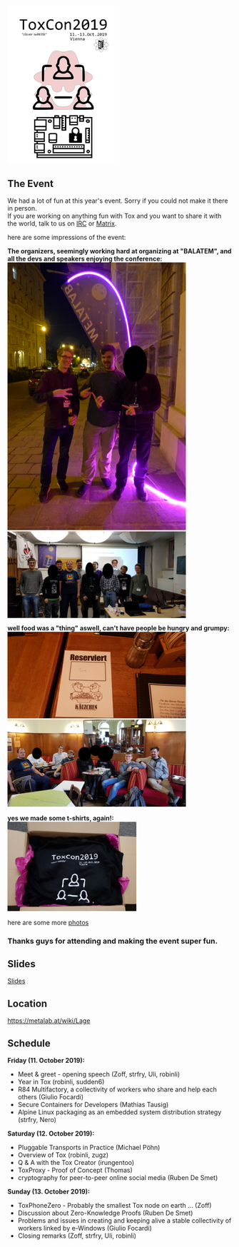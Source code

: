 <img src="https://raw.githubusercontent.com/zoff99/ToxCon2019/master/poster/logo_001.png" width="250">

## The Event

We had a lot of fun at this year's event. Sorry if you could not make it there in person.<br>
If you are working on anything fun with Tox and you want to share it with the world, talk to us on
[IRC](https://webchat.freenode.net/?channels=#toktok) or [Matrix](https://matrix.to/#/#freenode_#toktok:matrix.org).

here are some impressions of the event:<br>

<b>The organizers, seemingly working hard at organizing at "BALATEM", and all the devs and speakers enjoying the conference:</b><br>
<img src="https://raw.githubusercontent.com/zoff99/ToxCon2019/master/images/orga06.png" width="400">&nbsp;<img src="https://raw.githubusercontent.com/zoff99/ToxCon2019/master/images/group05.png" width="400" align="top"><br>

<b>well food was a "thing" aswell, can't have people be hungry and grumpy:</b><br>
<img src="https://raw.githubusercontent.com/zoff99/ToxCon2019/master/images/dinner01.png" width="400">&nbsp;<img src="https://raw.githubusercontent.com/zoff99/ToxCon2019/master/images/brunch02.png" width="400"><br>

<b>yes we made some t-shirts, again!:</b><br>
<img src="https://raw.githubusercontent.com/zoff99/ToxCon2019/master/images/02shirts2.png" height="200"><br>

here are some more [photos](https://github.com/zoff99/ToxCon2019/tree/master/images)
<br>
<h3>Thanks guys for attending and making the event super fun.</h3>

## Slides
[Slides](https://github.com/zoff99/ToxCon2019/tree/master/slides)

## Location
https://metalab.at/wiki/Lage

## Schedule

**Friday (11. October 2019):**
* Meet & greet - opening speech (Zoff, strfry, Uli, robinli)
* Year in Tox (robinli, sudden6)
* R84 Multifactory, a collectivity of workers who share and help each others (Giulio Focardi)
* Secure Containers for Developers (Mathias Tausig)
* Alpine Linux packaging as an embedded system distribution strategy (strfry, Nero)

**Saturday (12. October 2019):**
* Pluggable Transports in Practice (Michael Pöhn)
* Overview of Tox (robinli, zugz)
* Q & A with the Tox Creator (irungentoo)
* ToxProxy - Proof of Concept (Thomas)
* cryptography for peer-to-peer online social media (Ruben De Smet)

**Sunday (13. October 2019):**
* ToxPhoneZero - Probably the smallest Tox node on earth ... (Zoff)
* Discussion about Zero-Knowledge Proofs (Ruben De Smet)
* Problems and issues in creating and keeping alive a stable collectivity of workers linked by e-Windows (Giulio Focardi)
* Closing remarks (Zoff, strfry, Uli, robinli)

